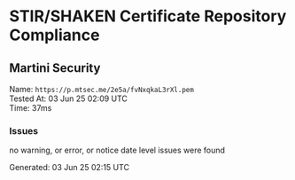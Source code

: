 # STIR/SHAKEN Certificate Repository Compliance

## Martini Security

Name: `https://p.mtsec.me/2e5a/fvNxqkaL3rXl.pem`\
Tested At: 03 Jun 25 02:09 UTC\
Time: 37ms

### Issues

no warning, or error, or notice date level issues were found

Generated: 03 Jun 25 02:15 UTC